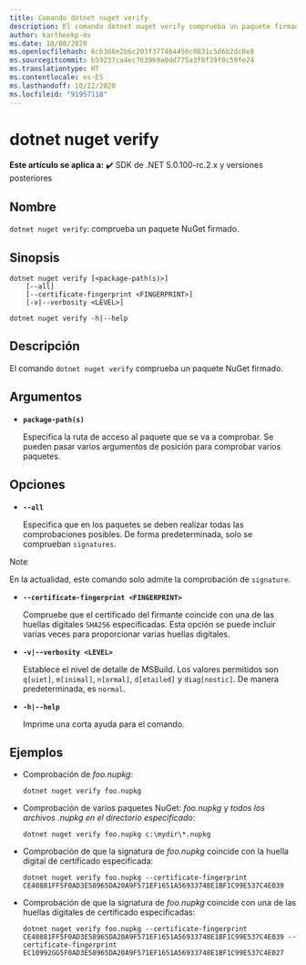 ```yaml
---
title: Comando dotnet nuget verify
description: El comando dotnet nuget verify comprueba un paquete firmado.
author: kartheekp-ms
ms.date: 10/08/2020
ms.openlocfilehash: 6cb368e2b6c203f3774b4450c0831c5d6b2dc0e8
ms.sourcegitcommit: b59237ca4ec763969a0dd775a3f8f39f8c59fe24
ms.translationtype: HT
ms.contentlocale: es-ES
ms.lasthandoff: 10/12/2020
ms.locfileid: "91957118"
---
```

# <a name="dotnet-nuget-verify"></a>dotnet nuget verify

**Este artículo se aplica a:** ✔️ SDK de .NET 5.0.100-rc.2.x y versiones posteriores

## <a name="name"></a>Nombre

`dotnet nuget verify`: comprueba un paquete NuGet firmado.

## <a name="synopsis"></a>Sinopsis

```dotnetcli
dotnet nuget verify [<package-path(s)>]
    [--all]
    [--certificate-fingerprint <FINGERPRINT>]
    [-v|--verbosity <LEVEL>]

dotnet nuget verify -h|--help
```

## <a name="description"></a>Descripción

El comando `dotnet nuget verify` comprueba un paquete NuGet firmado.

## <a name="arguments"></a>Argumentos

- **`package-path(s)`**

  Especifica la ruta de acceso al paquete que se va a comprobar. Se pueden pasar varios argumentos de posición para comprobar varios paquetes.

## <a name="options"></a>Opciones

- **`--all`**

  Especifica que en los paquetes se deben realizar todas las comprobaciones posibles. De forma predeterminada, solo se comprueban `signatures`.

> [!NOTE]
> En la actualidad, este comando solo admite la comprobación de `signature`.

- **`--certificate-fingerprint <FINGERPRINT>`**

  Compruebe que el certificado del firmante coincide con una de las huellas digitales `SHA256` especificadas. Esta opción se puede incluir varias veces para proporcionar varias huellas digitales.

* **`-v|--verbosity <LEVEL>`**

  Establece el nivel de detalle de MSBuild. Los valores permitidos son `q[uiet]`, `m[inimal]`, `n[ormal]`, `d[etailed]` y `diag[nostic]`. De manera predeterminada, es `normal`.

* **`-h|--help`**

  Imprime una corta ayuda para el comando.

## <a name="examples"></a>Ejemplos

- Comprobación de *foo.nupkg*:

  ```dotnetcli
  dotnet nuget verify foo.nupkg
  ```

- Comprobación de varios paquetes NuGet: *foo.nupkg* y *todos los archivos .nupkg en el directorio especificado*:

  ```dotnetcli
  dotnet nuget verify foo.nupkg c:\mydir\*.nupkg
  ```

- Comprobación de que la signatura de *foo.nupkg* coincide con la huella digital de certificado especificada:

  ```dotnetcli
  dotnet nuget verify foo.nupkg --certificate-fingerprint CE40881FF5F0AD3E58965DA20A9F571EF1651A56933748E1BF1C99E537C4E039
  ```

- Comprobación de que la signatura de *foo.nupkg* coincide con una de las huellas digitales de certificado especificadas:

  ```dotnetcli
  dotnet nuget verify foo.nupkg --certificate-fingerprint CE40881FF5F0AD3E58965DA20A9F571EF1651A56933748E1BF1C99E537C4E039 --certificate-fingerprint EC10992GG5F0AD3E58965DA20A9F571EF1651A56933748E1BF1C99E537C4E027
  ```
